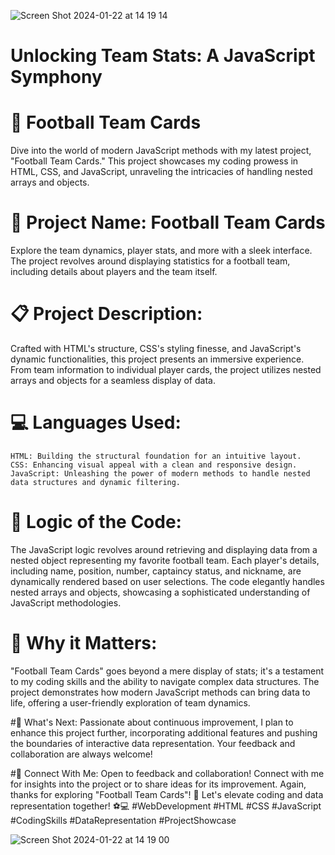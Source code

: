 ![Screen Shot 2024-01-22 at 14 19 14](https://github.com/ayuboketch/Modern-JavaScript-methods-Football-Team-Cards/assets/17433791/3cb7d4f9-84e0-4338-ba5c-803bcf228b84)

# Unlocking Team Stats: A JavaScript Symphony

# 🚀 Football Team Cards
Dive into the world of modern JavaScript methods with my latest project, "Football Team Cards." This project showcases my coding prowess in HTML, CSS, and JavaScript, unraveling the intricacies of handling nested arrays and objects.

# 📌 Project Name: Football Team Cards
Explore the team dynamics, player stats, and more with a sleek interface. The project revolves around displaying statistics for a football team, including details about players and the team itself.

# 📋 Project Description:
Crafted with HTML's structure, CSS's styling finesse, and JavaScript's dynamic functionalities, this project presents an immersive experience. From team information to individual player cards, the project utilizes nested arrays and objects for a seamless display of data.

# 💻 Languages Used:
    HTML: Building the structural foundation for an intuitive layout.
    CSS: Enhancing visual appeal with a clean and responsive design.
    JavaScript: Unleashing the power of modern methods to handle nested data structures and dynamic filtering.

# 🌟 Logic of the Code:
The JavaScript logic revolves around retrieving and displaying data from a nested object representing my favorite football team. Each player's details, including name, position, number, captaincy status, and nickname, are dynamically rendered based on user selections. The code elegantly handles nested arrays and objects, showcasing a sophisticated understanding of JavaScript methodologies.

# 🙌 Why it Matters:
"Football Team Cards" goes beyond a mere display of stats; it's a testament to my coding skills and the ability to navigate complex data structures. The project demonstrates how modern JavaScript methods can bring data to life, offering a user-friendly exploration of team dynamics.

#🚀 What's Next:
Passionate about continuous improvement, I plan to enhance this project further, incorporating additional features and pushing the boundaries of interactive data representation. Your feedback and collaboration are always welcome!

#🤝 Connect With Me:
Open to feedback and collaboration! Connect with me for insights into the project or to share ideas for its improvement. 
Again, thanks for exploring "Football Team Cards"! 
🚀 Let's elevate coding and data representation together! ⚽💻 
#WebDevelopment #HTML #CSS #JavaScript #CodingSkills #DataRepresentation #ProjectShowcase

![Screen Shot 2024-01-22 at 14 19 00](https://github.com/ayuboketch/Modern-JavaScript-methods-Football-Team-Cards/assets/17433791/17a9dcf6-2ee2-4778-b685-f4b5c2022c6e)
